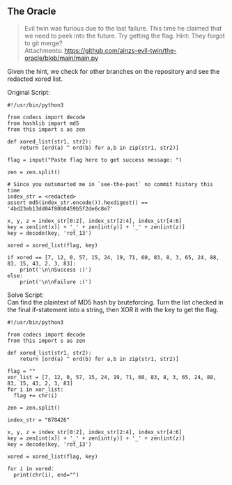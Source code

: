 ## The Oracle
> Evil twin was furious due to the last failure. This time he claimed that we need to peek into the future. Try getting the flag. Hint: They forgot to git merge?  
Attachments: https://github.com/ainzs-evil-twin/the-oracle/blob/main/main.py

Given the hint, we check for other branches on the repository and see the redacted xored list. 

Original Script:
```
#!/usr/bin/python3

from codecs import decode
from hashlib import md5
from this import s as zen

def xored_list(str1, str2):
	return [ord(a) ^ ord(b) for a,b in zip(str1, str2)]

flag = input("Paste flag here to get success message: ")

zen = zen.split()

# Since you outsmarted me in `see-the-past` no commit history this time
index_str = <redacted>
assert md5(index_str.encode()).hexdigest() == '4bd23eb13dd04f80b0459b5f2de6c8e7'

x, y, z = index_str[0:2], index_str[2:4], index_str[4:6]
key = zen[int(x)] + '_' + zen[int(y)] + '_' + zen[int(z)]
key = decode(key, 'rot_13')

xored = xored_list(flag, key)

if xored == [7, 12, 0, 57, 15, 24, 19, 71, 60, 83, 8, 3, 65, 24, 88, 83, 15, 43, 2, 3, 83]:
	print('\n\nSuccess :)')
else:
	print('\n\nFailure :(')

```


Solve Script:  
Can find the plaintext of MD5 hash by bruteforcing. Turn the list checked in the final if-statement into a string, then XOR it with the key to get the flag.

```
#!/usr/bin/python3

from codecs import decode
from this import s as zen

def xored_list(str1, str2):
	return [ord(a) ^ ord(b) for a,b in zip(str1, str2)]

flag = ""
xor_list = [7, 12, 0, 57, 15, 24, 19, 71, 60, 83, 8, 3, 65, 24, 88, 83, 15, 43, 2, 3, 83]
for i in xor_list:
  flag += chr(i)

zen = zen.split()

index_str = "878426"

x, y, z = index_str[0:2], index_str[2:4], index_str[4:6]
key = zen[int(x)] + '_' + zen[int(y)] + '_' + zen[int(z)]
key = decode(key, 'rot_13')

xored = xored_list(flag, key)

for i in xored:
  print(chr(i), end="")
```

